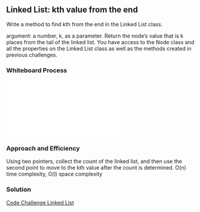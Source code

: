 ## Linked List: kth value from the end

Write a method to find kth from the end in the Linked List class.

argument: a number, k, as a parameter.
Return the node’s value that is k places from the tail of the linked list.
You have access to the Node class and all the properties on the Linked List class as well as the methods created in previous challenges.

### Whiteboard Process

![Linked List kth whiteboard](linked-list-kth%20Whiteboard.pdf)

### Approach and Efficiency

Using two pointers, collect the count of the linked list, and then use the second point to move to the kth value after the count is determined.
O(n) time complexity, O(l) space complexity

### Solution

[Code Challenge Linked List](linked-list-kth%20Whiteboard.pdf)
